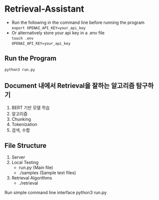 # Retrieval-Assistant

- Run the following in the command line before running the program  
```export OPENAI_API_KEY=your_api_key```
- Or alternatively store your api key in a .env file  
```touch .env```   
```OPENAI_API_KEY=your_api_key```

## Run the Program
```python3 run.py```

## Document 내에서 Retrieval을 잘하는 알고리즘 탐구하기
1. BERT 기반 모델 학습
2. 알고리즘
  1. Chunking
  2. Tokenization
  3. 검색, 수합

## File Structure
1. Server
2. Local Testing
    - run.py (Main file)
    - ./samples (Sample text files)
3. Retrieval Algorithms
    - ./retrieval

Run simple command line interface
    python3 run.py

